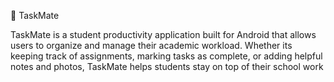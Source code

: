 📘 TaskMate

TaskMate is a student productivity application built for Android that allows users to organize and manage their academic workload. Whether its keeping track of assignments, marking tasks as complete, or adding helpful notes and photos, TaskMate helps students stay on top of their school work
